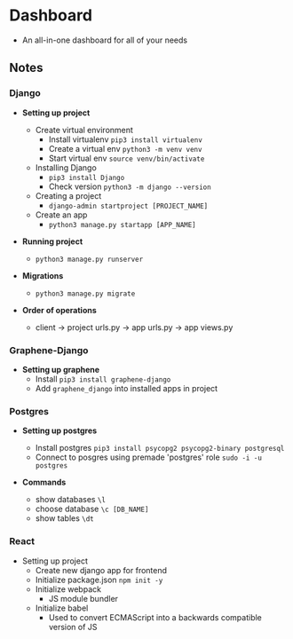 # Dashboard
* An all-in-one dashboard for all of your needs

## Notes

### Django
* **Setting up project**
  * Create virtual environment
    * Install virtualenv `pip3 install virtualenv`
    * Create a virtual env `python3 -m venv venv`
    * Start virtual env `source venv/bin/activate`
  * Installing Django
    * `pip3 install Django`
    * Check version `python3 -m django --version`
  * Creating a project
    * `django-admin startproject [PROJECT_NAME]`
  * Create an app
    * `python3 manage.py startapp [APP_NAME]`

* **Running project**
  * `python3 manage.py runserver`

* **Migrations**
  * `python3 manage.py migrate`

* **Order of operations**
  * client -> project urls.py -> app urls.py -> app views.py


### Graphene-Django
* **Setting up graphene**
  * Install `pip3 install graphene-django`
  * Add `graphene_django` into installed apps in project


### Postgres
* **Setting up postgres**
  * Install postgres `pip3 install psycopg2 psycopg2-binary postgresql`
  * Connect to posgres using premade 'postgres' role `sudo -i -u postgres`

* **Commands**
  * show databases `\l`
  * choose database `\c [DB_NAME]`
  * show tables `\dt`


### React
* Setting up project 
  * Create new django app for frontend
  * Initialize package.json `npm init -y`
  * Initialize webpack
    * JS module bundler
  * Initialize babel
    * Used to convert ECMAScript into a backwards compatible version of JS
